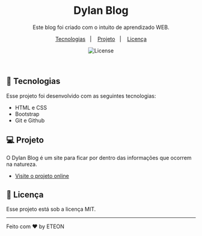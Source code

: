<h1 align="center">Dylan Blog</h1>

<p align="center">
Este blog foi criado com o intuito de aprendizado WEB. <br/>
</p>

<p align="center">
  <a href="#-tecnologias">Tecnologias</a>&nbsp;&nbsp;&nbsp;|&nbsp;&nbsp;&nbsp;
  <a href="#-projeto">Projeto</a>&nbsp;&nbsp;&nbsp;|&nbsp;&nbsp;&nbsp;
  <a href="#memo-licença">Licença</a>
</p>

<p align="center">
  <img alt="License" src="https://img.shields.io/static/v1?label=license&message=MIT&color=49AA26&labelColor=000000">
</p>

<br>

## 🚀 Tecnologias

Esse projeto foi desenvolvido com as seguintes tecnologias:

- HTML e CSS
- Bootstrap
- Git e Github

## 💻 Projeto

O Dylan Blog é um site para ficar por dentro das informações que ocorrem na natureza.

- [Visite o projeto online](https://gustavorogeriodev.github.io/Blog/setup/)

## :memo: Licença

Esse projeto está sob a licença MIT.

---

Feito com ♥ by ETEON

